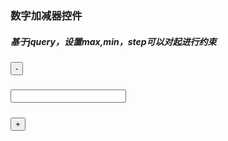 ### 数字加减器控件
##### 基于jquery，设置max,min，step可以对起进行约束
##### <div class='dui-numbox' max='10' min="0" step="5">
#####       <button class="dui-numbox-btn dui-numbox-minux">-</button>
#####       <input class="dui-numbox-input" type="text" />
#####       <button class="dui-numbox-btn dui-numbox-plus">+</button>
##### </div>
